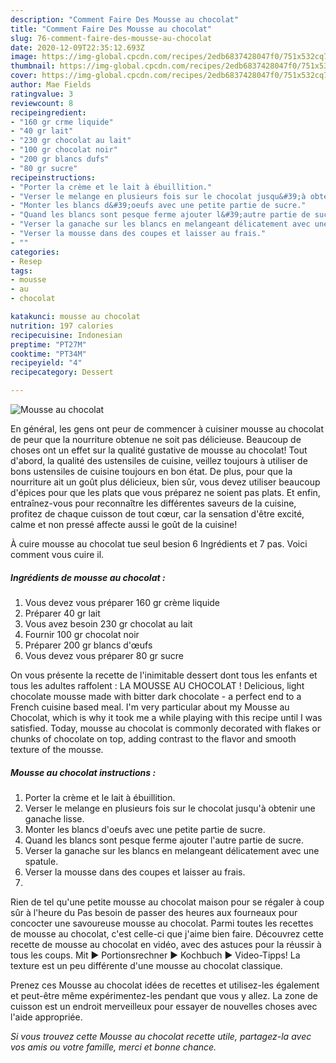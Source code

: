 ```yaml
---
description: "Comment Faire Des Mousse au chocolat"
title: "Comment Faire Des Mousse au chocolat"
slug: 76-comment-faire-des-mousse-au-chocolat
date: 2020-12-09T22:35:12.693Z
image: https://img-global.cpcdn.com/recipes/2edb6837428047f0/751x532cq70/mousse-au-chocolat-photo-principale-de-la-recette.jpg
thumbnail: https://img-global.cpcdn.com/recipes/2edb6837428047f0/751x532cq70/mousse-au-chocolat-photo-principale-de-la-recette.jpg
cover: https://img-global.cpcdn.com/recipes/2edb6837428047f0/751x532cq70/mousse-au-chocolat-photo-principale-de-la-recette.jpg
author: Mae Fields
ratingvalue: 3
reviewcount: 8
recipeingredient:
- "160 gr crme liquide"
- "40 gr lait"
- "230 gr chocolat au lait"
- "100 gr chocolat noir"
- "200 gr blancs dufs"
- "80 gr sucre"
recipeinstructions:
- "Porter la crème et le lait à ébuillition."
- "Verser le melange en plusieurs fois sur le chocolat jusqu&#39;à obtenir une ganache lisse."
- "Monter les blancs d&#39;oeufs avec une petite partie de sucre."
- "Quand les blancs sont pesque ferme ajouter l&#39;autre partie de sucre."
- "Verser la ganache sur les blancs en melangeant délicatement avec une spatule."
- "Verser la mousse dans des coupes et laisser au frais."
- ""
categories:
- Resep
tags:
- mousse
- au
- chocolat

katakunci: mousse au chocolat 
nutrition: 197 calories
recipecuisine: Indonesian
preptime: "PT27M"
cooktime: "PT34M"
recipeyield: "4"
recipecategory: Dessert

---
```



![Mousse au chocolat](https://img-global.cpcdn.com/recipes/2edb6837428047f0/751x532cq70/mousse-au-chocolat-photo-principale-de-la-recette.jpg)

En général, les gens ont peur de commencer à cuisiner mousse au chocolat de peur que la nourriture obtenue ne soit pas délicieuse. Beaucoup de choses ont un effet sur la qualité gustative de mousse au chocolat! Tout d'abord, la qualité des ustensiles de cuisine, veillez toujours à utiliser de bons ustensiles de cuisine toujours en bon état. De plus, pour que la nourriture ait un goût plus délicieux, bien sûr, vous devez utiliser beaucoup d'épices pour que les plats que vous préparez ne soient pas plats. Et enfin, entraînez-vous pour reconnaître les différentes saveurs de la cuisine, profitez de chaque cuisson de tout cœur, car la sensation d'être excité, calme et non pressé affecte aussi le goût de la cuisine!

<!--inarticleads1-->

À cuire mousse au chocolat tue seul besion 6 Ingrédients et 7 pas. Voici comment vous cuire il.

##### Ingrédients de mousse au chocolat :

1. Vous devez vous préparer 160 gr crème liquide
1. Préparer 40 gr lait
1. Vous avez besoin 230 gr chocolat au lait
1. Fournir 100 gr chocolat noir
1. Préparer 200 gr blancs d&#39;œufs
1. Vous devez vous préparer 80 gr sucre


On vous présente la recette de l&#39;inimitable dessert dont tous les enfants et tous les adultes raffolent : LA MOUSSE AU CHOCOLAT ! Delicious, light chocolate mousse made with bitter dark chocolate - a perfect end to a French cuisine based meal. I&#39;m very particular about my Mousse au Chocolat, which is why it took me a while playing with this recipe until I was satisfied. Today, mousse au chocolat is commonly decorated with flakes or chunks of chocolate on top, adding contrast to the flavor and smooth texture of the mousse. 

<!--inarticleads2-->

##### Mousse au chocolat instructions :

1. Porter la crème et le lait à ébuillition.
1. Verser le melange en plusieurs fois sur le chocolat jusqu&#39;à obtenir une ganache lisse.
1. Monter les blancs d&#39;oeufs avec une petite partie de sucre.
1. Quand les blancs sont pesque ferme ajouter l&#39;autre partie de sucre.
1. Verser la ganache sur les blancs en melangeant délicatement avec une spatule.
1. Verser la mousse dans des coupes et laisser au frais.
1. 


Rien de tel qu&#39;une petite mousse au chocolat maison pour se régaler à coup sûr à l&#39;heure du Pas besoin de passer des heures aux fourneaux pour concocter une savoureuse mousse au chocolat. Parmi toutes les recettes de mousse au chocolat, c&#39;est celle-ci que j&#39;aime bien faire. Découvrez cette recette de mousse au chocolat en vidéo, avec des astuces pour la réussir à tous les coups. Mit ► Portionsrechner ► Kochbuch ► Video-Tipps! La texture est un peu différente d&#39;une mousse au chocolat classique. 

<!--inarticleads1-->

<p>
Prenez ces Mousse au chocolat idées de recettes et utilisez-les également et peut-être même expérimentez-les pendant que vous y allez. La zone de cuisson est un endroit merveilleux pour essayer de nouvelles choses avec l'aide appropriée.
</p>

<p>
<i>Si vous trouvez cette Mousse au chocolat recette utile, partagez-la avec vos amis ou votre famille, merci et bonne chance.</i>
</p>
